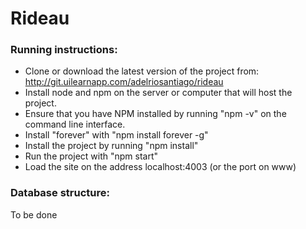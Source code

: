 Rideau
======================

### Running instructions: 

 - Clone or download the latest version of the project from: http://git.uilearnapp.com/adelriosantiago/rideau
 - Install node and npm on the server or computer that will host the project.
 - Ensure that you have NPM installed by running "npm -v" on the command line interface.
 - Install "forever" with "npm install forever -g"
 - Install the project by running "npm install"
 - Run the project with "npm start"
 - Load the site on the address localhost:4003 (or the port on www)
 
### Database structure: 

To be done
